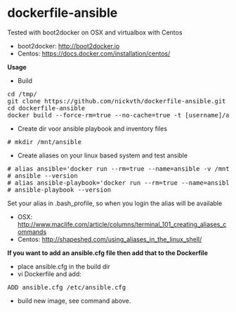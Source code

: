 # dockerfile-ansible

Tested with boot2docker on OSX and virtualbox with Centos
* boot2docker: http://boot2docker.io
* Centos: https://docs.docker.com/installation/centos/

<b>Usage</b>

* Build
<pre>
cd /tmp/
git clone https://github.com/nickvth/dockerfile-ansible.git 
cd dockerfile-ansible
docker build --force-rm=true --no-cache=true -t [username]/ansible .
</pre>

* Create dir voor ansible playbook and inventory files
<pre>
# mkdir /mnt/ansible
</pre>
* Create aliases on your linux based system and test ansible

<pre>
# alias ansible='docker run --rm=true --name=ansible -v /mnt/ansible:/mnt [username]/ansible /usr/bin/ansible'
# ansible --version
# alias ansible-playbook='docker run --rm=true --name=ansible -v /mnt/ansible:/mnt [username]/ansible /usr/bin/ansible-playbook'
# ansible-playbook --version
</pre>

Set your alias in .bash_profile, so when you login the alias will be available
* OSX: http://www.maclife.com/article/columns/terminal_101_creating_aliases_commands
* Centos: http://shapeshed.com/using_aliases_in_the_linux_shell/

<b>If you want to add an ansible.cfg file then add that to the Dockerfile</b>

* place ansible.cfg in the build dir
* vi Dockerfile and add:
<pre>
ADD ansible.cfg /etc/ansible.cfg
</pre>
* build new image, see command above.
